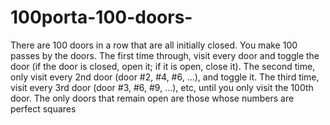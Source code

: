 # 100porta-100-doors-
There are 100 doors in a row that are all initially closed.  You make 100 passes by the doors.  The first time through, visit every door and  toggle  the door  (if the door is closed,  open it;   if it is open,  close it).  The second time, only visit every 2nd door   (door #2, #4, #6, ...),   and toggle it.  The third time, visit every 3rd door   (door #3, #6, #9, ...), etc,   until you only visit the 100th door.  The only doors that remain open are those whose numbers are perfect squares
